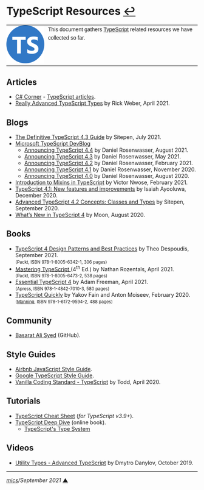 # <span id="top">TypeScript Resources</span> <span style="size:25%;"><a href="README.md">↩</a></span>

<table style="font-family:Helvetica,Arial;font-size:14px;line-height:1.6;">
  <tr>
  <td style="border:0;padding:0 10px 0 0;min-width:100px;"><a href="https://www.typescriptlang.org/" rel="external"><img style="border:0;" src="./docs/ts-logo-round-128.png" width="100" alt="Deno logo"/></a></td>
  <td style="border:0;padding:0;vertical-align:text-top;">This document gathers <a href="https://www.typescriptlang.org/" rel="external">TypeScript</a> related resources we have collected so far.
  </td>
  </tr>
</table>

## <span id="articles">Articles</span>

- [C# Corner](https://www.c-sharpcorner.com/) - [TypeScript articles](https://www.c-sharpcorner.com/technologies/typescript-articles).
- [Really Advanced TypeScript Types][article_weber] by Rick Weber, April 2021.

## <span id="blogs">Blogs</span>

- [The Definitive TypeScript 4.3 Guide][blog_sitepen_4_3] by Sitepen, July 2021.
- [Microsoft TypeScript DevBlog][blog_microsoft]
   - [Announcing TypeScript 4.4][blog_rosenwasser_4_4] by Daniel Rosenwasser, August 2021.
   - [Announcing TypeScript 4.3][blog_rosenwasser_4_3] by Daniel Rosenwasser, May 2021.
   - [Announcing TypeScript 4.2][blog_rosenwasser_4_2] by Daniel Rosenwasser, February 2021.
   - [Announcing TypeScript 4.1][blog_rosenwasser_4_1] by Daniel Rosenwasser, November 2020.
   - [Announcing TypeScript 4.0][blog_rosenwasser_4_0] by Daniel Rosenwasser, August 2020.
- [Introduction to Mixins in TypeScript][blog_nwose] by Victor Nwose, February 2021.
- [TypeScript 4.1: New features and improvements][blog_isaiah] by Isaiah Ayooluwa, December 2020.
- [Advanced TypeScript 4.2 Concepts: Classes and Types][blog_sitepen] by Sitepen, September 2020.
- [What’s New in TypeScript 4][blog_moon] by Moon, August 2020.

## <span id="books">Books</span>

- [TypeScript 4 Design Patterns and Best Practices][book_despoudis] by Theo Despoudis, September 2021.<br/><span style="font-size:80%;">(Packt, ISBN 978-1-8005-6342-1, 306 pages)</span>
- [Mastering TypeScript ][book_rozentals] (4<sup>th</sup> Ed.) by Nathan Rozentals, April 2021.<br/><span style="font-size:80%;">(Packt, ISBN 978-1-8005-6473-2, 538 pages)</span>
- [Essential TypeScript 4][book_freeman] by Adam Freeman, April 2021.<br/><span style="font-size:80%;">(Apress, ISBN 978-1-4842-7010-3, 580 pages)</span>
- [TypeScript Quickly][book_fain] by Yakov Fain and Anton Moiseev, February 2020.<br/><span style="font-size:80%;">([Manning](https://www.manning.com/), ISBN 978-1-6172-9594-2, 488 pages)</span>

## <span id="community">Community</span>

- [Basarat Ali Syed](https://github.com/basarat) (GitHub).

## <span id="style_guides">Style Guides</span>

- [Airbnb JavaScript Style Guide](https://github.com/airbnb/javascript).
- [Google TypeScript Style Guide](https://google.github.io/styleguide/tsguide.html).
- [Vanilla Coding Standard - TypeScript](https://success.vanillaforums.com/kb/articles/226-coding-standard-typescript) by Todd, April 2020.

## <span id="tutorials">Tutorials</span>

- [TypeScript Cheat Sheet](https://droces.github.io/TypeScript-Cheat-Sheet/) (*for TypeScript v3.9+*).
- [TypeScript Deep Dive][tutorial_basarat] (online book).
   - [TypeScript's Type System](https://basarat.gitbook.io/typescript/type-system.)

## <span id="videos">Videos</span>

- [Utility Types - Advanced TypeScript][video_danylov] by Dmytro Danylov, October 2019.

***

*[mics](https://lampwww.epfl.ch/~michelou/)/September 2021* [**&#9650;**](#top)
<span id="bottom">&nbsp;</span>

<!-- link refs -->

[article_weber]: https://engineering.tableau.com/really-advanced-typescript-types-c590eee59a12
[blog_isaiah]: https://blog.logrocket.com/typescript-4-1-new-features-and-improvements/
[blog_microsoft]: https://devblogs.microsoft.com/typescript/
[blog_moon]: https://betterprogramming.pub/whats-new-in-typescript-4-fe8d50f08e31
[blog_nwose]: https://www.telerik.com/blogs/introduction-mixins-typescript
[blog_rosenwasser_4_0]: https://devblogs.microsoft.com/typescript/announcing-typescript-4-0/
[blog_rosenwasser_4_1]: https://devblogs.microsoft.com/typescript/announcing-typescript-4-1/
[blog_rosenwasser_4_2]: https://devblogs.microsoft.com/typescript/announcing-typescript-4-2/
[blog_rosenwasser_4_3]: https://devblogs.microsoft.com/typescript/announcing-typescript-4-3/
[blog_rosenwasser_4_4]: https://devblogs.microsoft.com/typescript/announcing-typescript-4-4/
[blog_sitepen]: https://www.sitepen.com/blog/advanced-typescript-concepts-classes-and-types
[blog_sitepen_4_3]: https://www.sitepen.com/blog/update-the-definitive-typescript-guide
[book_despoudis]: https://www.packtpub.com/product/typescript-4-design-patterns-and-best-practices/9781800563421
[book_fain]: https://www.manning.com/books/typescript-quickly
[book_freeman]: https://www.apress.com/gp/book/9781484270103
[book_rozentals]: https://www.packtpub.com/product/mastering-typescript-fourth-edition/9781800564732
[tutorial_basarat]: https://basarat.gitbook.io/typescript/
[video_danylov]: https://www.youtube.com/watch?v=Fgcu_iB2X04
